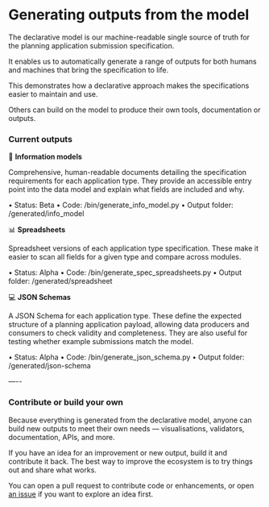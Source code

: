 # Generating outputs from the model

The declarative model is our machine-readable single source of truth for the planning application submission specification.  

It enables us to automatically generate a range of outputs for both humans and machines that bring the specification to life.

This demonstrates how a declarative approach makes the specifications easier to maintain and use.  

Others can build on the model to produce their own tools, documentation or outputs.

### Current outputs

🧩 **Information models**

Comprehensive, human-readable documents detailing the specification requirements for each application type.
They provide an accessible entry point into the data model and explain what fields are included and why.

•	Status: Beta
•	Code: /bin/generate_info_model.py
•	Output folder: /generated/info_model

📊 **Spreadsheets**

Spreadsheet versions of each application type specification.
These make it easier to scan all fields for a given type and compare across modules.

•	Status: Alpha
•	Code: /bin/generate_spec_spreadsheets.py
•	Output folder: /generated/spreadsheet

💻 **JSON Schemas**

A JSON Schema for each application type.
These define the expected structure of a planning application payload, allowing data producers and consumers to check validity and completeness.
They are also useful for testing whether example submissions match the model.

•	Status: Alpha
•	Code: /bin/generate_json_schema.py
•	Output folder: /generated/json-schema

—--

### Contribute or build your own

Because everything is generated from the declarative model, anyone can build new outputs to meet their own needs — visualisations, validators, documentation, APIs, and more.

If you have an idea for an improvement or new output, build it and contribute it back.
The best way to improve the ecosystem is to try things out and share what works.

You can open a pull request to contribute code or enhancements, or open [an issue](https://github.com/digital-land/planning-application-data-specification/issues) if you want to explore an idea first.
